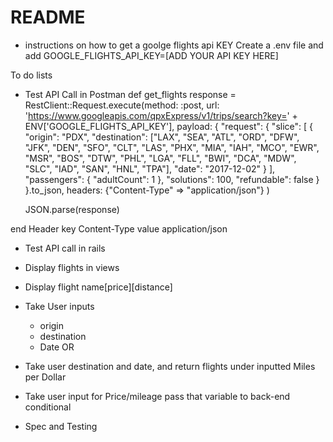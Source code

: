 # README



* instructions on how to get a goolge flights api KEY
  Create a .env file and add GOOGLE_FLIGHTS_API_KEY=[ADD YOUR API KEY HERE]


To do lists
  - Test API Call in Postman
  def get_flights
    response = RestClient::Request.execute(method: :post,
                                url: 'https://www.googleapis.com/qpxExpress/v1/trips/search?key=' + ENV['GOOGLE_FLIGHTS_API_KEY'],
                                payload: {
                                             "request": {
                                               "slice": [
                                                 {
                                                   "origin": "PDX",
                                                   "destination": ["LAX", "SEA", "ATL", "ORD", "DFW", "JFK", "DEN", "SFO", "CLT", "LAS", "PHX", "MIA", "IAH", "MCO", "EWR", "MSR", "BOS", "DTW", "PHL", "LGA", "FLL", "BWI", "DCA", "MDW", "SLC", "IAD", "SAN", "HNL", "TPA"],
                                                   "date": "2017-12-02"
                                                 }
                                               ],
                                               "passengers": {
                                                 "adultCount": 1
                                               },
                                               "solutions": 100,
                                               "refundable": false
                                             }
                                           }.to_json,
                                headers: {"Content-Type" => "application/json"}
                              )

    JSON.parse(response)

end
              Header
                key Content-Type
                value application/json


  - Test API call in rails
  - Display flights in views
  - Display flight name[price][distance]
  - Take User inputs
    - origin
    - destination
    - Date
 OR
  - Take user destination and date, and return flights under inputted Miles per Dollar


  - Take user input for Price/mileage pass that variable to back-end conditional
  - Spec and Testing
